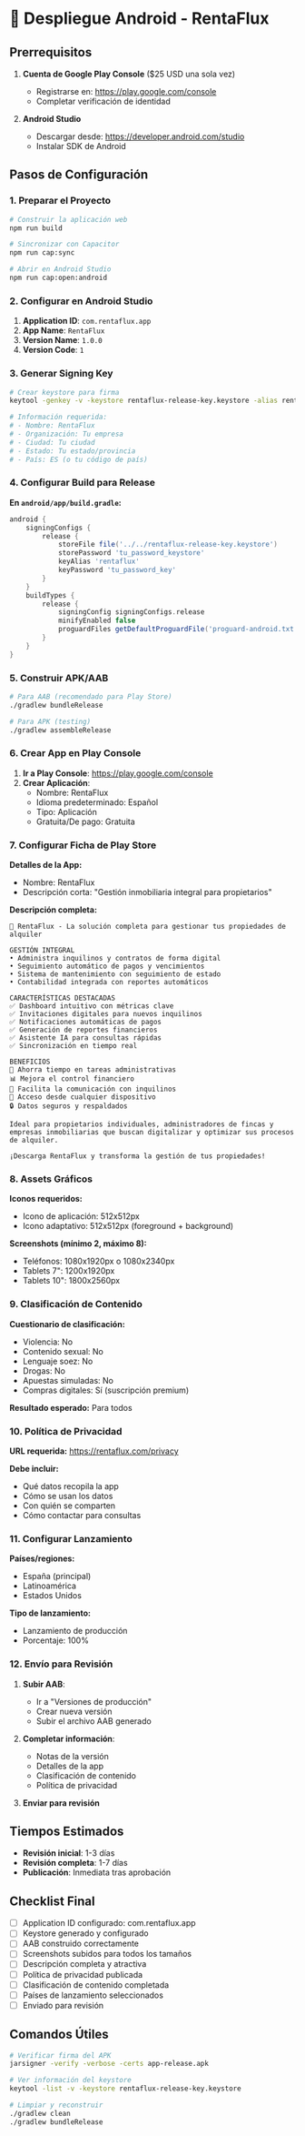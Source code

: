 # 🤖 Despliegue Android - RentaFlux

## Prerrequisitos

1. **Cuenta de Google Play Console** ($25 USD una sola vez)
   - Registrarse en: https://play.google.com/console
   - Completar verificación de identidad

2. **Android Studio**
   - Descargar desde: https://developer.android.com/studio
   - Instalar SDK de Android

## Pasos de Configuración

### 1. Preparar el Proyecto
```bash
# Construir la aplicación web
npm run build

# Sincronizar con Capacitor
npm run cap:sync

# Abrir en Android Studio
npm run cap:open:android
```

### 2. Configurar en Android Studio

1. **Application ID**: `com.rentaflux.app`
2. **App Name**: `RentaFlux`
3. **Version Name**: `1.0.0`
4. **Version Code**: `1`

### 3. Generar Signing Key

```bash
# Crear keystore para firma
keytool -genkey -v -keystore rentaflux-release-key.keystore -alias rentaflux -keyalg RSA -keysize 2048 -validity 10000

# Información requerida:
# - Nombre: RentaFlux
# - Organización: Tu empresa
# - Ciudad: Tu ciudad
# - Estado: Tu estado/provincia
# - País: ES (o tu código de país)
```

### 4. Configurar Build para Release

**En `android/app/build.gradle`:**
```gradle
android {
    signingConfigs {
        release {
            storeFile file('../../rentaflux-release-key.keystore')
            storePassword 'tu_password_keystore'
            keyAlias 'rentaflux'
            keyPassword 'tu_password_key'
        }
    }
    buildTypes {
        release {
            signingConfig signingConfigs.release
            minifyEnabled false
            proguardFiles getDefaultProguardFile('proguard-android.txt'), 'proguard-rules.pro'
        }
    }
}
```

### 5. Construir APK/AAB

```bash
# Para AAB (recomendado para Play Store)
./gradlew bundleRelease

# Para APK (testing)
./gradlew assembleRelease
```

### 6. Crear App en Play Console

1. **Ir a Play Console**: https://play.google.com/console
2. **Crear Aplicación**:
   - Nombre: RentaFlux
   - Idioma predeterminado: Español
   - Tipo: Aplicación
   - Gratuita/De pago: Gratuita

### 7. Configurar Ficha de Play Store

**Detalles de la App:**
- Nombre: RentaFlux
- Descripción corta: "Gestión inmobiliaria integral para propietarios"

**Descripción completa:**
```
🏢 RentaFlux - La solución completa para gestionar tus propiedades de alquiler

GESTIÓN INTEGRAL
• Administra inquilinos y contratos de forma digital
• Seguimiento automático de pagos y vencimientos
• Sistema de mantenimiento con seguimiento de estado
• Contabilidad integrada con reportes automáticos

CARACTERÍSTICAS DESTACADAS
✅ Dashboard intuitivo con métricas clave
✅ Invitaciones digitales para nuevos inquilinos
✅ Notificaciones automáticas de pagos
✅ Generación de reportes financieros
✅ Asistente IA para consultas rápidas
✅ Sincronización en tiempo real

BENEFICIOS
🎯 Ahorra tiempo en tareas administrativas
📊 Mejora el control financiero
💬 Facilita la comunicación con inquilinos
📱 Acceso desde cualquier dispositivo
🔒 Datos seguros y respaldados

Ideal para propietarios individuales, administradores de fincas y empresas inmobiliarias que buscan digitalizar y optimizar sus procesos de alquiler.

¡Descarga RentaFlux y transforma la gestión de tus propiedades!
```

### 8. Assets Gráficos

**Iconos requeridos:**
- Icono de aplicación: 512x512px
- Icono adaptativo: 512x512px (foreground + background)

**Screenshots (mínimo 2, máximo 8):**
- Teléfonos: 1080x1920px o 1080x2340px
- Tablets 7": 1200x1920px
- Tablets 10": 1800x2560px

### 9. Clasificación de Contenido

**Cuestionario de clasificación:**
- Violencia: No
- Contenido sexual: No
- Lenguaje soez: No
- Drogas: No
- Apuestas simuladas: No
- Compras digitales: Sí (suscripción premium)

**Resultado esperado:** Para todos

### 10. Política de Privacidad

**URL requerida:** https://rentaflux.com/privacy

**Debe incluir:**
- Qué datos recopila la app
- Cómo se usan los datos
- Con quién se comparten
- Cómo contactar para consultas

### 11. Configurar Lanzamiento

**Países/regiones:**
- España (principal)
- Latinoamérica
- Estados Unidos

**Tipo de lanzamiento:**
- Lanzamiento de producción
- Porcentaje: 100%

### 12. Envío para Revisión

1. **Subir AAB**:
   - Ir a "Versiones de producción"
   - Crear nueva versión
   - Subir el archivo AAB generado

2. **Completar información**:
   - Notas de la versión
   - Detalles de la app
   - Clasificación de contenido
   - Política de privacidad

3. **Enviar para revisión**

## Tiempos Estimados

- **Revisión inicial**: 1-3 días
- **Revisión completa**: 1-7 días
- **Publicación**: Inmediata tras aprobación

## Checklist Final

- [ ] Application ID configurado: com.rentaflux.app
- [ ] Keystore generado y configurado
- [ ] AAB construido correctamente
- [ ] Screenshots subidos para todos los tamaños
- [ ] Descripción completa y atractiva
- [ ] Política de privacidad publicada
- [ ] Clasificación de contenido completada
- [ ] Países de lanzamiento seleccionados
- [ ] Enviado para revisión

## Comandos Útiles

```bash
# Verificar firma del APK
jarsigner -verify -verbose -certs app-release.apk

# Ver información del keystore
keytool -list -v -keystore rentaflux-release-key.keystore

# Limpiar y reconstruir
./gradlew clean
./gradlew bundleRelease
```